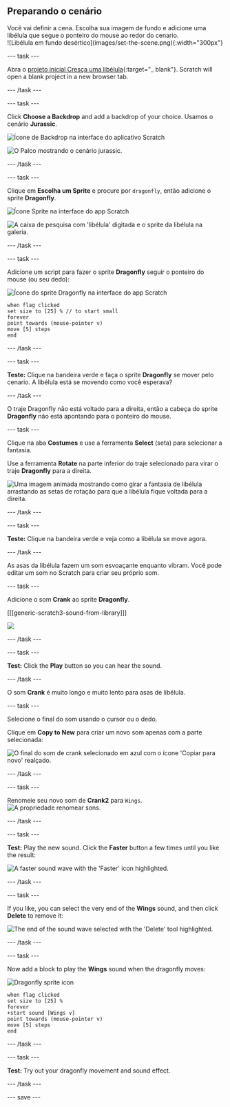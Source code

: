 ## Preparando o cenário

<div style="display: flex; flex-wrap: wrap">
<div style="flex-basis: 200px; flex-grow: 1; margin-right: 15px;">
Você vai definir a cena. Escolha sua imagem de fundo e adicione uma libélula que segue o ponteiro do mouse ao redor do cenario.
</div>
<div>
![Libélula em fundo desértico](images/set-the-scene.png){:width="300px"}
</div>
</div>

--- task ---

Abra o [projeto inicial Cresça uma libélula](https://scratch.mit.edu/projects/535695413/editor){:target="_ blank"}. Scratch will open a blank project in a new browser tab.

--- /task ---

--- task ---

Click **Choose a Backdrop** and add a backdrop of your choice. Usamos o cenário **Jurassic**.

![Ícone de Backdrop na interface do aplicativo Scratch](images/choose-backdrop-icon.png)

![O Palco mostrando o cenário jurassic.](images/Jurassic-backdrop.png)

--- /task ---

--- task ---

Clique em **Escolha um Sprite** e procure por `dragonfly`, então adicione o sprite **Dragonfly**.

![Ícone Sprite na interface do app Scratch](images/choose-sprite-icon.png)

![A caixa de pesquisa com 'libélula' digitada e o sprite da libélula na galeria.](images/dragonfly-search.png)

--- /task ---

--- task ---

Adicione um script para fazer o sprite **Dragonfly** seguir o ponteiro do mouse (ou seu dedo):

![Ícone do sprite Dragonfly na interface do app Scratch](images/dragonfly-icon.png)

```blocks3
when flag clicked
set size to [25] % // to start small
forever
point towards (mouse-pointer v)
move [5] steps
end
```
--- /task ---

--- task ---

**Teste:** Clique na bandeira verde e faça o sprite **Dragonfly** se mover pelo cenario. A libélula está se movendo como você esperava?

--- /task ---

O traje Dragonfly não está voltado para a direita, então a cabeça do sprite **Dragonfly** não está apontando para o ponteiro do mouse.

--- task ---

Clique na aba **Costumes** e use a ferramenta **Select** (seta) para selecionar a fantasia.

Use a ferramenta **Rotate** na parte inferior do traje selecionado para virar o traje **Dragonfly** para a direita.

![Uma imagem animada mostrando como girar a fantasia de libélula arrastando as setas de rotação para que a libélula fique voltada para a direita.](images/rotated-costume.gif)

--- /task ---

--- task ---

**Teste:** Clique na bandeira verde e veja como a libélula se move agora.

--- /task ---

As asas da libélula fazem um som esvoaçante enquanto vibram. Você pode editar um som no Scratch para criar seu próprio som.

--- task ---

Adicione o som **Crank** ao sprite **Dragonfly**.

[[[generic-scratch3-sound-from-library]]]

![](images/crank-sound-editor.png)

--- /task ---

--- task ---

**Test:** Click the **Play** button so you can hear the sound.

--- /task ---

O som **Crank** é muito longo e muito lento para asas de libélula.

--- task ---

Selecione o final do som usando o cursor ou o dedo.

Clique em **Copy to New** para criar um novo som apenas com a parte selecionada:

![O final do som de crank selecionado em azul com o ícone 'Copiar para novo' realçado.](images/crank-copy-end.png)

--- /task ---

--- task ---

Renomeie seu novo som de **Crank2** para `Wings`. ![A propriedade renomear sons.](images/crank-wings-sound.png)

--- /task ---

--- task ---

**Test:** Play the new sound. Click the **Faster** button a few times until you like the result:

![A faster sound wave with the 'Faster' icon highlighted.](images/wings-faster.png)

--- /task ---

--- task ---

If you like, you can select the very end of the **Wings** sound, and then click **Delete** to remove it:

![The end of the sound wave selected with the 'Delete' tool highlighted.](images/wings-shorter.png)

--- /task ---

--- task ---

Now add a block to play the **Wings** sound when the dragonfly moves:

![Dragonfly sprite icon](images/dragonfly-icon.png)

```blocks3
when flag clicked
set size to [25] %
forever
+start sound [Wings v]
point towards (mouse-pointer v)
move [5] steps
end
```
--- /task ---

--- task ---

**Test:** Try out your dragonfly movement and sound effect.

--- /task ---

--- save ---
